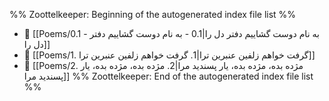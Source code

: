 %% Zoottelkeeper: Beginning of the autogenerated index file list  %%
- 📄 [[Poems/0.1 - به نام دوست گشاییم دفتر دل را|0.1 - به نام دوست گشاییم دفتر دل را]]
- 📄 [[Poems/1. گرفت خواهم زلفین عنبرین ترا|1. گرفت خواهم زلفین عنبرین ترا]]
- 📄 [[Poems/2. مژده بده، مژده بده، یار پسندید مرا|2. مژده بده، مژده بده، یار پسندید مرا]]
%% Zoottelkeeper: End of the autogenerated index file list  %%
